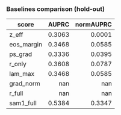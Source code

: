 ### Baselines comparison (hold-out)

| score | AUPRC | normAUPRC |
|---|---:|---:|
| z_eff | 0.3063 | 0.0001 |
| eos_margin | 0.3468 | 0.0585 |
| ps_grad | 0.3336 | 0.0395 |
| r_only | 0.3608 | 0.0787 |
| lam_max | 0.3468 | 0.0585 |
| grad_norm | nan | nan |
| r_full | nan | nan |
| sam1_full | 0.5384 | 0.3347 |